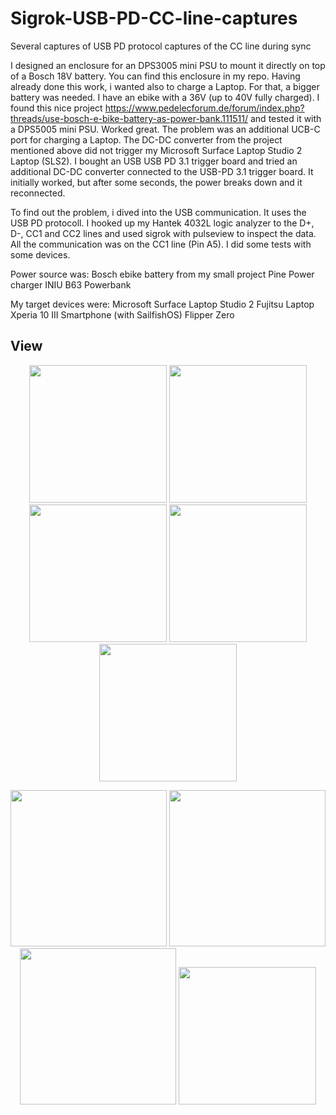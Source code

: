 # Sigrok-USB-PD-CC-line-captures
Several captures of USB PD protocol captures of the CC line during sync

I designed an enclosure for an DPS3005 mini PSU to mount it directly on top of a Bosch 18V battery. 
You can find this enclosure in my repo. Having already done this work, i wanted also to charge a Laptop. 
For that, a bigger battery was needed. I have an ebike with a 36V (up to 40V fully charged). I found this nice project
https://www.pedelecforum.de/forum/index.php?threads/use-bosch-e-bike-battery-as-power-bank.111511/ and tested it with a DPS5005 mini PSU.
Worked great. The problem was an additional UCB-C port for charging a Laptop. The DC-DC converter from the project mentioned above did not trigger 
my Microsoft Surface Laptop Studio 2 Laptop (SLS2). 
I bought an USB USB PD 3.1 trigger board and tried an additional DC-DC converter connected to the USB-PD 3.1 trigger board. It initially worked, 
but after some seconds, the power breaks down and it reconnected. 

To find out the problem, i dived into the USB communication. It uses the USB PD protocoll. 
I hooked up my Hantek 4032L logic analyzer to the D+, D-, CC1 and CC2 lines and used sigrok with pulseview to inspect the data.
All the communication was on the CC1 line (Pin A5). I did some tests with some devices.

Power source was:
Bosch ebike battery from my small project
Pine Power charger
INIU B63 Powerbank

My target devices were:
Microsoft Surface Laptop Studio 2
Fujitsu Laptop
Xperia 10 III Smartphone (with SailfishOS) 
Flipper Zero




## View
<p align="center">
<img src="IMG_20250105_194932.jpg" width="220"> 
<img src="IMG_20250105_195038.jpg" width="220">
<img src="IMG_20250105_195146.jpg" width="220">
<img src="IMG_20250105_195155.jpg" width="220">
<img src="IMG_20250105_195236.jpg" width="220">
</p>  
<p align="center">
<img src="Staubsack1.png" width="250"> 
<img src="Staubsack2.png" width="250"> 
<img src="Staubsack4.png" width="250"> 
<img src="Staubsack5.png" width="220">
</p>
